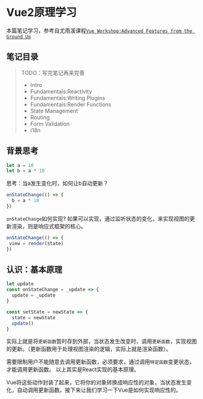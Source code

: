 
# Vue2原理学习

本篇笔记学习，参考自尤雨溪课程[`Vue Workshop:Advanced Features from the Ground Up`](https://www.bilibili.com/video/BV1d4411v7UX?spm_id_from=333.788.videopod.episodes&vd_source=6eb095cb0562513bfc69ebc6ae07e057&p=2)

## 笔记目录
> TODO：写完笔记再来完善
> - Intro
> - Fundamentals:Reactivity
> - Fundamentals:Writing Plugins
> - Fundamentals:Render Functions
> - State Management
> - Routing
> - Form Validation
> - i18n


## 背景思考

```js
let a = 10
let b = a * 10
```
思考：当a发生变化时，如何让b自动更新？

```js
onStateChange(() => {
  b = a * 10
})
```
`onStateChange`如何实现?
如果可以实现，通过监听状态的变化，来实现视图的更新渲染，则是响应式框架的核心。

```js
onStateChange(() => {
 view = render(state) 
})
```

## 认识：基本原理
```js
let update
const onStateChange = _update => {
  update = _update
}

const setState = newState => {
  state = newState
  update()
}
```
实际上就是将`更新函数`暂时存到外部，当状态发生改变时，调用`更新函数`，实现视图的更新。（更新函数用于处理视图渲染的逻辑，实际上就是渲染函数）。

需要限制用户不能随意去调用更新函数，必须要求，通过调用`特定函数`变更状态，才能调用更新函数。
以上其实是React实现的基本原理。

Vue将这些动作封装了起来，它将你的对象转换成响应性的对象，当状态发生变化，自动调用更新函数。接下来让我们学习一下Vue是如何实现响应性的。
